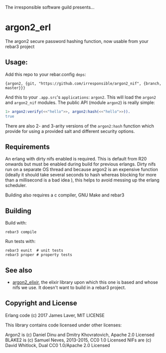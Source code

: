 The irresponsible software guild presents...

# argon2_erl

The argon2 secure password hashing function, now usable from your rebar3 project

## Usage:

Add this repo to your rebar.config `deps`:

```
{argon2, {git, "https://github.com/irresponsible/argon2_nif", {branch, master}}}
```

And this to your `.app.src`'s `applications`: `argon2`. This will load the `argon2` and `argon2_nif` modules. The public API (module `argon2`) is really simple:

```erlang
1> argon2:verify(<<"hello">>, argon2:hash(<<"hello">>)).
true
```

There are also 2- and 3-arity versions of the `argon2:hash` function which provide for using a provided salt and different security options.

## Requirements

An erlang with dirty nifs enabled is required. This is default from R20 onwards but must be enabled during build for previous erlangs. Dirty nifs run on a separate OS thread and because argon2 is an expensive function (ideally it should take several seconds to hash whereas blocking for more than a millisecond is a bad idea ), this helps to avoid messing up the erlang scheduler.

Building also requires a c compiler, GNU Make and rebar3

## Building

Build with:

```shell
rebar3 compile
```

Run tests with:

```shell
rebar3 eunit  # unit tests
rebar3 proper # property tests
```

## See also

* [argon2_elixir](httpsi://github.com/riverrun/argon2_elixir), the elixir library upon which this one is based and whose nifs we use. It doesn't want to build in a rebar3 project.

## Copyright and License

Erlang code (c) 2017 James Laver, MIT LICENSE

This library contains code licensed under other licenses:

Argon2 is (c) Daniel Dinu and Dmitry Khovratovich, Apache 2.0 Licensed
BLAKE2 is (c) Samuel Neves, 2013-2015, CC0 1.0 Licensed
NIFs are (c) David Whitlock, Dual CC0 1.0/Apache 2.0 Licensed

